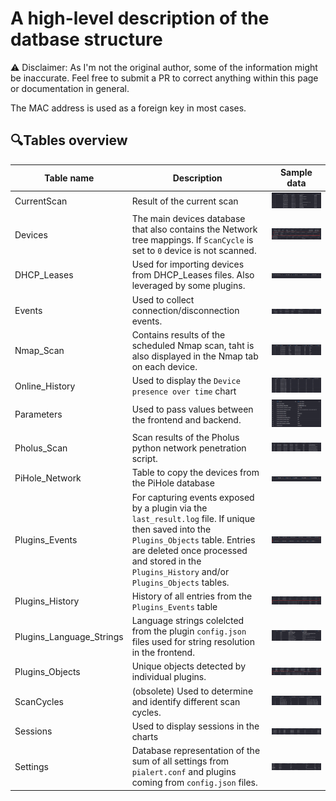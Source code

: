   
  # A high-level description of the datbase structure

  ⚠ Disclaimer: As I'm not the original author, some of the information might be inaccurate. Feel free to submit a PR to correct anything within this page or documentation in general. 

  The MAC address is used as a foreign key in most cases. 

  ## 🔍Tables overview
  
  | Table name | Description  | Sample data |
  |----------------------|----------------------| ----------------------| 
  | CurrentScan | Result of the current scan | ![Screen1][screen1]  |  
  | Devices     | The main devices database that also contains the Network tree mappings. If `ScanCycle` is set to `0` device is not scanned. | ![Screen2][screen2]  | 
  | DHCP_Leases | Used for importing devices from DHCP_Leases files. Also leveraged by some plugins. | ![Screen3][screen3]  | 
  | Events | Used to collect connection/disconnection events. | ![Screen4][screen4]  | 
  | Nmap_Scan | Contains results of the scheduled Nmap scan, taht is also displayed in the Nmap tab on each device. | ![Screen5][screen5]  | 
  | Online_History   | Used to display the `Device presence over time` chart  | ![Screen6][screen6]  | 
  | Parameters       | Used to pass values between the frontend and backend. | ![Screen7][screen7]  | 
  | Pholus_Scan      | Scan results of the Pholus python network penetration script. | ![Screen8][screen8]  | 
  | PiHole_Network   | Table to copy the devices from the PiHole database | ![Screen9][screen9]  | 
  | Plugins_Events   | For capturing events exposed by a plugin via the `last_result.log` file. If unique then saved into the `Plugins_Objects` table. Entries are deleted once processed and stored in the `Plugins_History` and/or `Plugins_Objects` tables.  | ![Screen10][screen10]  | 
  | Plugins_History  | History of all entries from the `Plugins_Events` table | ![Screen11][screen11]  | 
  | Plugins_Language_Strings  | Language strings colelcted from the plugin `config.json` files used for string resolution in the frontend. | ![Screen12][screen12]  | 
  | Plugins_Objects  | Unique objects detected by individual plugins. | ![Screen13][screen13]  | 
  | ScanCycles  | (obsolete) Used to determine and identify different scan cycles. | ![Screen14][screen14]  | 
  | Sessions  | Used to display sessions in the charts | ![Screen15][screen15]  | 
  | Settings  | Database representation of the sum of all settings from `pialert.conf` and plugins coming from `config.json` files. | ![Screen16][screen16]  | 



  [screen1]: /docs/img/DATABASE/CurrentScan.png
  [screen2]: /docs/img/DATABASE/Devices.png
  [screen3]: /docs/img/DATABASE/DHCP_Leases.png
  [screen4]: /docs/img/DATABASE/Events.png
  [screen5]: /docs/img/DATABASE/Nmap_Scan.png
  [screen6]: /docs/img/DATABASE/Online_History.png
  [screen7]: /docs/img/DATABASE/Parameters.png
  [screen8]: /docs/img/DATABASE/Pholus_Scan.png
  [screen9]: /docs/img/DATABASE/PiHole_Network.png
  [screen10]: /docs/img/DATABASE/Plugins_Events.png
  [screen11]: /docs/img/DATABASE/Plugins_History.png
  [screen12]: /docs/img/DATABASE/Plugins_Language_Strings.png
  [screen13]: /docs/img/DATABASE/Plugins_Objects.png
  [screen14]: /docs/img/DATABASE/ScanCycles.png
  [screen15]: /docs/img/DATABASE/Sessions.png
  [screen16]: /docs/img/DATABASE/Settings.png

